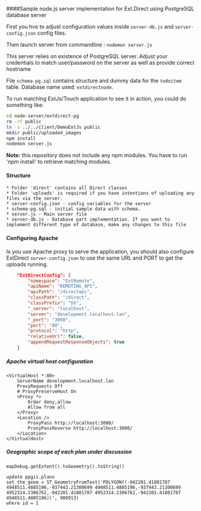 ####Sample node.js server implementation for Ext.Direct using PostgreSQL database server

First you hve to adjust configuration values inside `server-db.js` and `server-config.json` config files.

Then launch server from commandline : `nodemon server.js`

This server relies on existence of PostgreSQL server. Adjust your credentials to match user/password on the server as well as provide correct hostname

File `schema-pg.sql` contains structure and dummy data for the `todoitem` table.
Database name used: `extdirectnode`.

To run matching ExtJs/Touch application to see it in action, you could do something like:

```bash
cd node-server/extdirect-pg
rm -rf public
ln -s ../../client/DemoExtJs public
mkdir public/uploaded_images
npm install
nodemon server.js
```

<b>Note:</b> this repository does not include any npm modules. You have to run 'npm install' to retrieve matching modules.

#### Structure

    * Folder 'direct' contains all Direct classes
    * Folder 'uploads' is required if you have intentions of uploading any files via the server.
    * server-config.json - config variables for the server
    * schema-pg.sql - initial sample data with schema.
    * server.js - Main server file
    * server-db.js - Database part implementation. If you want to implement different type of database, make any changes to this file

#### Configuring Apache

Is you use Apache proxy to serve the application, you should also configure ExtDirect `server-config.json` to use the same URL and PORT to get the uploads running.

```json
    "ExtDirectConfig": {
        "namespace": "ExtRemote",
        "apiName": "REMOTING_API",
        "apiPath": "/directapi",
        "classPath": "/direct",
        "classPrefix": "DX",
        "_server": "localhost",
        "server": "development.localhost.lan",
        "_port": "3000",
        "port": "80",
        "protocol": "http",
        "relativeUrl": false,
        "appendRequestResponseObjects": true
    }
```

##### Apache virtual host configuration

```
<VirtualHost *:80>
	ServerName development.localhost.lan
	ProxyRequests Off
	# ProxyPreserveHost On
	<Proxy *>
		Order deny,allow
		Allow from all
	</Proxy>
	<Location />
		ProxyPass http://localhost:3000/
		ProxyPassReverse http://localhost:3000/
	</Location>
</VirtualHost>
```

##### Geographic scope of each plan under discussion

`mapDebug.getExtent().toGeometry().toString()`

```
update ppgis.plano
set the_geom = ST_GeometryFromText('POLYGON((-942201.41801707 4948511.4885196,-937443.21300699 4948511.4885196,-937443.21300699 4952314.2306762,-942201.41801707 4952314.2306762,-942201.41801707 4948511.4885196))', 900913)
where id = 1
```



